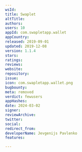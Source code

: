 ```yaml
---
wsId: 
title: Swaplet
altTitle: 
authors: 
users: 10
appId: com.swapletapp.wallet
appCountry: 
released: 2019-09-01
updated: 2019-12-08
version: 1.1.4
stars: 
ratings: 
reviews: 
website: 
repository: 
issue: 
icon: com.swapletapp.wallet.png
bugbounty: 
meta: removed
verdict: fewusers
appHashes: 
date: 2024-03-02
signer: 
reviewArchive: 
twitter: 
social: 
redirect_from: 
developerName: Jevgenijs Pavlenko
features: 

---
```


